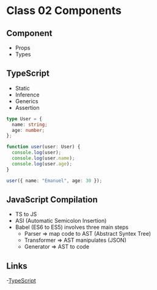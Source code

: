 # Class 02 Components

## Component

- Props
- Types

## TypeScript

- Static
- Inference
- Generics
- Assertion

```ts
type User = {
  name: string;
  age: number;
};

function user(user: User) {
  console.log(user);
  console.log(user.name);
  console.log(user.age);
}

user({ name: "Emanuel", age: 30 });
```

## JavaScript Compilation

- TS to JS
- ASI (Automatic Semicolon Insertion)
- Babel (ES6 to ES5) involves three main steps
  - Parser => map code to AST (Abstract Syntex Tree)
  - Transformer => AST manipulates (JSON)
  - Generator => AST to code

## Links

-[TypeScript](https://www.typescriptlang.org/)
